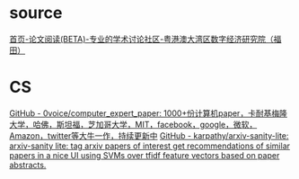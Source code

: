 # source
[首页-论文阅读(BETA)-专业的学术讨论社区-粤港澳大湾区数字经济研究院（福田）](https://readpaper.com/)
# CS
[GitHub - 0voice/computer_expert_paper: 1000+份计算机paper，卡耐基梅隆大学，哈佛，斯坦福，芝加哥大学，MIT，facebook，google，微软，Amazon，twitter等大牛一作，持续更新中](https://github.com/0voice/computer_expert_paper)
[GitHub - karpathy/arxiv-sanity-lite: arxiv-sanity lite: tag arxiv papers of interest get recommendations of similar papers in a nice UI using SVMs over tfidf feature vectors based on paper abstracts.](https://github.com/karpathy/arxiv-sanity-lite)